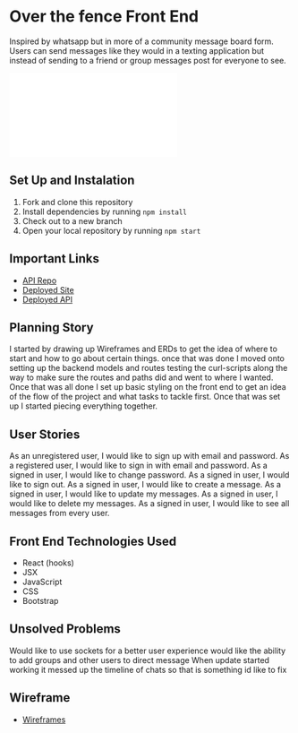 # Over the fence Front End
Inspired by whatsapp but in more of a community message board form. Users can send messages like they would in a texting application but instead of
sending  to a friend or group messages post for everyone to see.

![Over the fence screenshot](Capstone.pdf)

## Set Up and Instalation
1. Fork and clone this repository
2. Install dependencies by running `npm install`
3. Check out to a new branch
4. Open your local repository by running `npm start`

## Important Links
- [API Repo](https://github.com/PatrickDohn/Overthefence-API)
- [Deployed Site]()
- [Deployed API]()

## Planning Story
I started by drawing up Wireframes and ERDs to get the idea of where to start and how to go about certain things.
once that was done I moved onto setting up the backend models and routes testing the curl-scripts along the way to make sure the routes and paths did and went to where I wanted. Once that was all done I set up basic styling on the front end to get an idea of the flow of the project and what tasks to tackle first. Once that was set up I started piecing everything together.

## User Stories
As an unregistered user, I would like to sign up with email and password.
As a registered user, I would like to sign in with email and password.
As a signed in user, I would like to change password.
As a signed in user, I would like to sign out.
As a signed in user, I would like to create a message.
As a signed in user, I would like to update my messages.
As a signed in user, I would like to delete my messages.
As a signed in user, I would like to see all messages from every user.

## Front End Technologies Used
- React (hooks)
- JSX
- JavaScript
- CSS
- Bootstrap

## Unsolved Problems
Would like to use sockets for a better user experience
would like the ability to add groups and other users to direct message
When update started working it messed up the timeline of chats so that is something id like to fix


## Wireframe
- [Wireframes](https://imgur.com/XF7DBqx)
